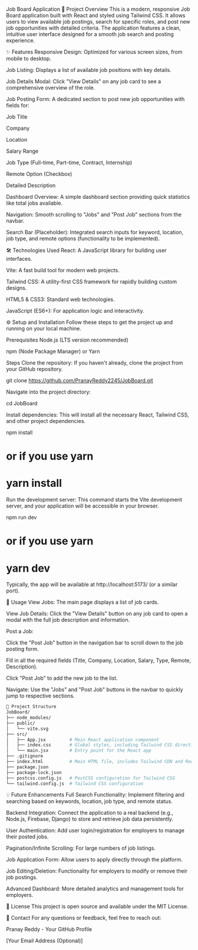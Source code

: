 Job Board Application
🚀 Project Overview
This is a modern, responsive Job Board application built with React and styled using Tailwind CSS. It allows users to view available job postings, search for specific roles, and post new job opportunities with detailed criteria. The application features a clean, intuitive user interface designed for a smooth job search and posting experience.

✨ Features
Responsive Design: Optimized for various screen sizes, from mobile to desktop.

Job Listing: Displays a list of available job positions with key details.

Job Details Modal: Click "View Details" on any job card to see a comprehensive overview of the role.

Job Posting Form: A dedicated section to post new job opportunities with fields for:

Job Title

Company

Location

Salary Range

Job Type (Full-time, Part-time, Contract, Internship)

Remote Option (Checkbox)

Detailed Description

Dashboard Overview: A simple dashboard section providing quick statistics like total jobs available.

Navigation: Smooth scrolling to "Jobs" and "Post Job" sections from the navbar.

Search Bar (Placeholder): Integrated search inputs for keyword, location, job type, and remote options (functionality to be implemented).

🛠️ Technologies Used
React: A JavaScript library for building user interfaces.

Vite: A fast build tool for modern web projects.

Tailwind CSS: A utility-first CSS framework for rapidly building custom designs.

HTML5 & CSS3: Standard web technologies.

JavaScript (ES6+): For application logic and interactivity.

⚙️ Setup and Installation
Follow these steps to get the project up and running on your local machine.

Prerequisites
Node.js (LTS version recommended)

npm (Node Package Manager) or Yarn

Steps
Clone the repository:
If you haven't already, clone the project from your GitHub repository.

git clone https://github.com/PranayReddy2245/JobBoard.git

Navigate into the project directory:

cd JobBoard

Install dependencies:
This will install all the necessary React, Tailwind CSS, and other project dependencies.

npm install
# or if you use yarn
# yarn install

Run the development server:
This command starts the Vite development server, and your application will be accessible in your browser.

npm run dev
# or if you use yarn
# yarn dev

Typically, the app will be available at http://localhost:5173/ (or a similar port).

🚀 Usage
View Jobs: The main page displays a list of job cards.

View Job Details: Click the "View Details" button on any job card to open a modal with the full job description and information.

Post a Job:

Click the "Post Job" button in the navigation bar to scroll down to the job posting form.

Fill in all the required fields (Title, Company, Location, Salary, Type, Remote, Description).

Click "Post Job" to add the new job to the list.

Navigate: Use the "Jobs" and "Post Job" buttons in the navbar to quickly jump to respective sections.
```bash
📂 Project Structure
JobBoard/
├── node_modules/
├── public/
│   └── vite.svg
├── src/
│   ├── App.jsx         # Main React application component
│   ├── index.css       # Global styles, including Tailwind CSS directives
│   └── main.jsx        # Entry point for the React app
├── .gitignore
├── index.html          # Main HTML file, includes Tailwind CDN and React root
├── package.json
├── package-lock.json
├── postcss.config.js   # PostCSS configuration for Tailwind CSS
└── tailwind.config.js  # Tailwind CSS configuration
```
💡 Future Enhancements
Full Search Functionality: Implement filtering and searching based on keywords, location, job type, and remote status.

Backend Integration: Connect the application to a real backend (e.g., Node.js, Firebase, Django) to store and retrieve job data persistently.

User Authentication: Add user login/registration for employers to manage their posted jobs.

Pagination/Infinite Scrolling: For large numbers of job listings.

Job Application Form: Allow users to apply directly through the platform.

Job Editing/Deletion: Functionality for employers to modify or remove their job postings.

Advanced Dashboard: More detailed analytics and management tools for employers.

📄 License
This project is open source and available under the MIT License.

📧 Contact
For any questions or feedback, feel free to reach out:

Pranay Reddy - Your GitHub Profile

[Your Email Address (Optional)]
